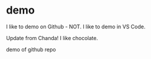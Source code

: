 # demo

I like to demo on Github - NOT. I like to demo in VS Code. 

Update from Chanda!  I like chocolate. 

demo of github repo
